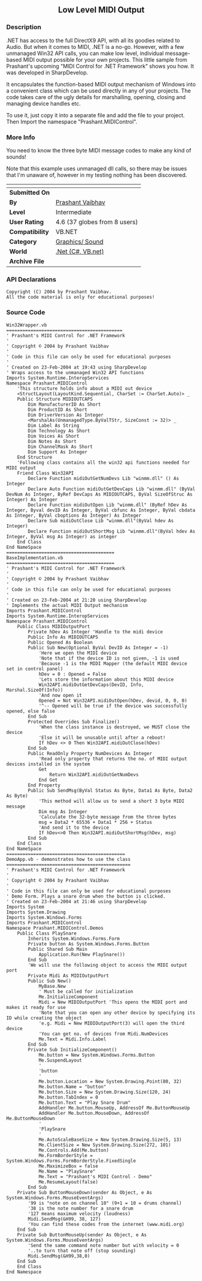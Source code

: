 ﻿<div align="center">

## Low Level MIDI Output


</div>

### Description

.NET has access to the full DirectX9 API, with all its goodies related to Audio. But when it comes to MIDI, .NET is a no-go. However, with a few unmanaged Win32 API calls, you can make low level, individual message-based MIDI output possible for your own projects. This little sample from Prashant's upcoming "MIDI Control for .NET Framework" shows you how. It was developed in SharpDevelop.

It encapsulates the function-based MIDI output mechanism of Windows into a convenient class which can be used directly in any of your projects. The code takes care of the ugly details for marshalling, opening, closing and managing device handles etc.

To use it, just copy it into a separate file and add the file to your project. Then Import the namespace "Prashant.MIDIControl".
 
### More Info
 
You need to know the three byte MIDI message codes to make any kind of sounds!

Note that this example uses unmanaged dll calls, so there may be issues that I'm unaware of, however in my testing nothing has been discovered.


<span>             |<span>
---                |---
**Submitted On**   |
**By**             |[Prashant Vaibhav](https://github.com/Planet-Source-Code/PSCIndex/blob/master/ByAuthor/prashant-vaibhav.md)
**Level**          |Intermediate
**User Rating**    |4.6 (37 globes from 8 users)
**Compatibility**  |VB\.NET
**Category**       |[Graphics/ Sound](https://github.com/Planet-Source-Code/PSCIndex/blob/master/ByCategory/graphics-sound__10-15.md)
**World**          |[\.Net \(C\#, VB\.net\)](https://github.com/Planet-Source-Code/PSCIndex/blob/master/ByWorld/net-c-vb-net.md)
**Archive File**   |[](https://github.com/Planet-Source-Code/prashant-vaibhav-low-level-midi-output__10-2109/archive/master.zip)

### API Declarations

```
Copyright (C) 2004 by Prashant Vaibhav.
All the code material is only for educational purposes!
```


### Source Code

```
Win32Wrapper.vb
===========================================
' Prashant's MIDI Control for .NET Framework
'
' Copyright © 2004 by Prashant Vaibhav
'
' Code in this file can only be used for educational purposes
'
' Created on 23-Feb-2004 at 19:43 using SharpDevelop
' Wraps access to the unmanaged Win32 API functions
Imports System.Runtime.InteropServices
Namespace Prashant.MIDIControl
	'This structure holds info about a MIDI out device
	<StructLayout(LayoutKind.Sequential, CharSet := CharSet.Auto)> _
	Public Structure MIDIOUTCAPS
		Dim ManufacturerID As Short
		Dim ProductID As Short
		Dim DriverVersion As Integer
		<MarshalAs(UnmanagedType.ByValTStr, SizeConst := 32)> _
		Dim Label As String
		Dim Technology As Short
		Dim Voices As Short
		Dim Notes As Short
		Dim ChannelMask As Short
		Dim Support As Integer
	End Structure
	'Following class contains all the win32 api functions needed for MIDI output
	Friend Class Win32API
		Declare Function midiOutGetNumDevs Lib "winmm.dll" () As Integer
		Declare Auto Function midiOutGetDevCaps Lib "winmm.dll" (ByVal DevNum As Integer, ByRef DevCaps As MIDIOUTCAPS, ByVal SizeOfStruc As Integer) As Integer
		Declare Function midiOutOpen Lib "winmm.dll" (ByRef hDev As Integer, Byval devID As Integer, ByVal cbfunc As Integer, ByVal cbdata As Integer, ByVal cboptions As Integer) As Integer
		Declare Sub midiOutClose Lib "winmm.dll"(ByVal hdev As Integer)
		Declare Function midiOutShortMsg Lib "winmm.dll"(ByVal hdev As Integer, ByVal msg As Integer) as integer
	End Class
End NameSpace
========================================
BaseImplementation.vb
========================================
' Prashant's MIDI Control for .NET Framework
'
' Copyright © 2004 by Prashant Vaibhav
'
' Code in this file can only be used for educational purposes
'
' Created on 23-Feb-2004 at 21:20 using SharpDevelop
' Implements the actual MIDI Output mechanism
Imports Prashant.MIDIControl
Imports System.Runtime.InteropServices
Namespace Prashant.MIDIControl
	Public Class MIDIOutputPort
		Private hDev As Integer 'Handle to the midi device
		Public Info As MIDIOUTCAPS
		Public Opened As Boolean
		Public Sub New(Optional ByVal DevID As Integer = -1)
			'Here we open the MIDI device
			'Note that if the device ID is not given, -1 is used
			'Because -1 is the MIDI Mapper (the default MIDI device set in control panel)
			hDev = 0 : Opened = False
			'Lets store the information about this MIDI device
			Win32API.midiOutGetDevCaps(DevID, Info, Marshal.SizeOf(Info))
			'And now open it
			Opened = Not Win32API.midiOutOpen(hDev, devid, 0, 0, 0)
			'^-- Opened will be true if the device was successfully opened, else false
		End Sub
		Protected Overrides Sub Finalize()
			'When the class instance is destroyed, we MUST close the device
			'Else it will be unusable until after a reboot!
			If hDev <> 0 Then Win32API.midiOutClose(hDev)
		End Sub
		Public ReadOnly Property NumDevices As Integer
			'Read only property that returns the no. of MIDI output devices installed in the system
			Get
				Return Win32API.midiOutGetNumDevs
			End Get
		End Property
		Public Sub SendMsg(ByVal Status As Byte, Data1 As Byte, Data2 As Byte)
			'This method will allow us to send a short 3 byte MIDI message
			Dim msg As Integer
			'Calculate the 32-byte message from the three bytes
			msg = Data2 * 65536 + Data1 * 256 + Status
			'And send it to the device
			If hDev<>0 Then Win32API.midiOutShortMsg(hDev, msg)
		End Sub
	End Class
End NameSpace
============================================
DemoApp.vb - demonstrates how to use the class
==============================================
' Prashant's MIDI Control for .NET Framework
'
' Copyright © 2004 by Prashant Vaibhav
'
' Code in this file can only be used for educational purposes
' Demo Form. Plays a snare drum when the button is clicked.
' Created on 23-Feb-2004 at 21:46 using SharpDevelop
Imports System
Imports System.Drawing
Imports System.Windows.Forms
Imports Prashant.MIDIControl
Namespace Prashant.MIDIControl.Demos
	Public Class PlaySnare
		Inherits System.Windows.Forms.Form
		Private button As System.Windows.Forms.Button
		Public Shared Sub Main
			Application.Run(New PlaySnare())
		End Sub
		'We will use the following object to access the MIDI output port
		Private Midi As MIDIOutputPort
		Public Sub New()
			MyBase.New
			' Must be called for initialization
			Me.InitializeComponent
			Midi = New MIDIOutputPort 'This opens the MIDI port and makes it ready for use
			'Note that you can open any other device by specifying its ID while creating the object
			'e.g. Midi = New MIDIOutputPort(3) will open the third device
			'You can get no. of devices from Midi.NumDevices
			Me.Text = Midi.Info.Label
		End Sub
		Private Sub InitializeComponent()
			Me.button = New System.Windows.Forms.Button
			Me.SuspendLayout
			'
			'button
			'
			Me.button.Location = New System.Drawing.Point(80, 32)
			Me.button.Name = "button"
			Me.button.Size = New System.Drawing.Size(120, 24)
			Me.button.TabIndex = 0
			Me.button.Text = "Play Snare Drum"
			AddHandler Me.button.MouseUp, AddressOf Me.ButtonMouseUp
			AddHandler Me.button.MouseDown, AddressOf Me.ButtonMouseDown
			'
			'PlaySnare
			'
			Me.AutoScaleBaseSize = New System.Drawing.Size(5, 13)
			Me.ClientSize = New System.Drawing.Size(272, 101)
			Me.Controls.Add(Me.button)
			Me.FormBorderStyle = System.Windows.Forms.FormBorderStyle.FixedSingle
			Me.MaximizeBox = false
			Me.Name = "PlaySnare"
			Me.Text = "Prashant's MIDI Control - Demo"
			Me.ResumeLayout(false)
		End Sub
	Private Sub ButtonMouseDown(sender As Object, e As System.Windows.Forms.MouseEventArgs)
		'99 is "note on on channel 10" (9+1 = 10 = drums channel)
		'38 is the note number for a snare drum
		'127 means maximum velocity (loudness)
		Midi.SendMsg(&H99, 38, 127)
		'You can find these codes from the internet (www.midi.org)
	End Sub
	Private Sub ButtonMouseUp(sender As Object, e As System.Windows.Forms.MouseEventArgs)
		'Send the same command note number but with velocity = 0
		'..to turn that note off (stop sounding)
		Midi.SendMsg(&H99,38,0)
	End Sub
	End Class
End Namespace
```

